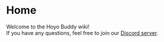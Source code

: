 # Home

Welcome to the Hoyo Buddy wiki!  
If you have any questions, feel free to join our [Discord server](https://link.seria.moe/hb-dc).
